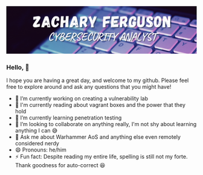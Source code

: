 <img src="https://github.com/Zferg/zferg/blob/main/Github_Banner.png">

### Hello, 👋
I hope you are having a great day, and welcome to my github. Please feel free to explore around and ask any questions that you might have!

- 🔭 I’m currently working on creating a vulnerability lab
- 📓 I'm currently reading about vagrant boxes and the power that they hold
- 🌱 I’m currently learning penetration testing
- 👯 I’m looking to collaborate on anything really, I'm not shy about learning anything I can 😅
- 💬 Ask me about Warhammer AoS and anything else even remotely considered nerdy
- 😄 Pronouns: he/him
- ⚡ Fun fact: Despite reading my entire life, spelling is still not my forte. Thank goodness for auto-correct 😆

